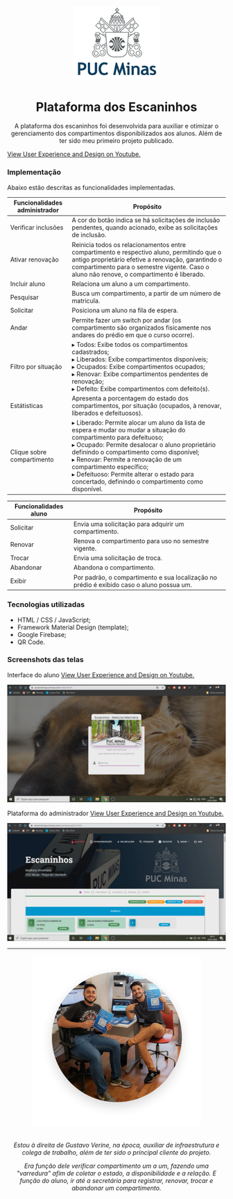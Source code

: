 <h3 align="center">
<img style="" width="200px" src="img/pucminaslogo.png">
</h3>

<h1 align="center">Plataforma dos Escaninhos</h1>
<p align="center">A plataforma dos escaninhos foi desenvolvida para auxiliar e otimizar o gerenciamento dos compartimentos disponibilizados aos alunos. Além de ter sido meu primeiro projeto publicado.</p>

<a target="_blank" href="https://youtu.be/omsPSC1DbAI"> View User Experience and Design on Youtube.</a><br>

### Implementação

Abaixo estão descritas as funcionalidades implementadas.

| Funcionalidades administrador | Propósito |
| ------ | ------ |
| Verificar inclusões | A cor do botão indica se há solicitações de inclusão pendentes, quando acionado, exibe as solicitações de inclusão. |
| Ativar renovação | Reinicia todos os relacionamentos entre compartimento e respectivo aluno, permitindo que o antigo proprietário efetive a renovação, garantindo o compartimento para o semestre vigente. Caso o aluno não renove, o compartimento é liberado. |
| Incluir aluno | Relaciona um aluno a um compartimento. |
| Pesquisar | Busca um compartimento, a partir de um número de matricula. |
| Solicitar | Posiciona um aluno na fila de espera. |
| Andar | Permite fazer um switch por andar (os compartimento são organizados fisicamente nos andares do prédio em que o curso ocorre). |
| Filtro por situação |▸ Todos: Exibe todos os compartimentos cadastrados; <br>▸ Liberados: Exibe compartimentos disponíveis; <br>▸ Ocupados: Exibe compartimentos ocupados; <br>▸ Renovar: Exibe compartimentos pendentes de renovação; <br>▸ Defeito: Exibe compartimentos com defeito(s). |
| Estátisticas | Apresenta a porcentagem do estado dos compartimentos, por situação (ocupados, à renovar, liberados e defeituosos). |
| Clique sobre compartimento|▸ Liberado: Permite alocar um aluno da lista de espera e mudar ou mudar a situação do compartimento para defeituoso; <br>▸ Ocupado: Permite desalocar o aluno proprietário definindo o compartimento como disponível;<br> ▸ Renovar: Permite a renovação de um compartimento específico; <br> ▸ Defeituoso: Permite alterar o estado para concertado, definindo o compartimento como disponível.|

| Funcionalidades aluno | Propósito |
| ------ | ------ |
| Solicitar | Envia uma solicitação para adquirir um compartimento. |
| Renovar | Renova o compartimento para uso no semestre vigente.|
| Trocar| Envia uma solicitação de troca. |
| Abandonar| Abandona o compartimento.|
| Exibir | Por padrão, o compartimento e sua localização no prédio é exibido caso o aluno possua um.|

### Tecnologias utilizadas

- HTML / CSS / JavaScript;
- Framework Material Design (template);
- Google Firebase;
- QR Code.

### Screenshots das telas

Interface do aluno <a target="_blank" href="https://youtu.be/omsPSC1DbAI"> View User Experience and Design on Youtube.</a><br>

<img src="img/2.png">

Plataforma do administrador <a target="_blank" href="https://youtu.be/omsPSC1DbAI"> View User Experience and Design on Youtube.</a><br>

<img src="img/4.png">

-------

<h6 align="center"><img width="390px" src="img/1.png"></h6>
<p align="center"><i>Estou à direita de Gustavo Verine, na época, auxiliar de infraestrutura e colega de trabalho, além de ter sido o principal cliente do projeto.</i></p>

<p align="center"><i>Era função dele verificar compartimento um a um, fazendo uma "varredura" afim de coletar o estado, a disponibilidade e a relação. E função do aluno, ir até a secretária para registrar, renovar, trocar e abandonar um compartimento.</i></p>